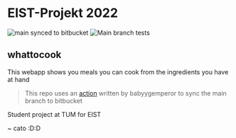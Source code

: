 # EIST-Projekt 2022

![main synced to bitbucket](https://github.com/cato447/EIST-Teamprojekt/actions/workflows/bitbucket-sync.yml/badge.svg)
![Main branch tests](https://github.com/cato447/EIST-Teamprojekt/actions/workflows/run-tests.yml/badge.svg)

## whattocook
This webapp shows you meals you can cook from the ingredients you have at hand

> This repo uses an [action](https://github.com/babyygemperor) written by babyygemperor to sync the main branch to bitbucket

Student project at TUM for EIST

~ cato
:D:D
